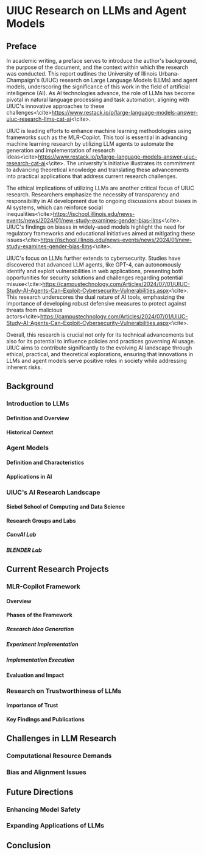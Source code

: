 # UIUC Research on LLMs and Agent Models

## Preface

In academic writing, a preface serves to introduce the author's background, the purpose of the document, and the context within which the research was conducted. This report outlines the University of Illinois Urbana-Champaign's (UIUC) research on Large Language Models (LLMs) and agent models, underscoring the significance of this work in the field of artificial intelligence (AI). As AI technologies advance, the role of LLMs has become pivotal in natural language processing and task automation, aligning with UIUC's innovative approaches to these challenges<\cite>https://www.restack.io/p/large-language-models-answer-uiuc-research-llms-cat-ai<\cite>.

UIUC is leading efforts to enhance machine learning methodologies using frameworks such as the MLR-Copilot. This tool is essential in advancing machine learning research by utilizing LLM agents to automate the generation and implementation of research ideas<\cite>https://www.restack.io/p/large-language-models-answer-uiuc-research-cat-ai<\cite>. The university's initiative illustrates its commitment to advancing theoretical knowledge and translating these advancements into practical applications that address current research challenges.

The ethical implications of utilizing LLMs are another critical focus of UIUC research. Researchers emphasize the necessity of transparency and responsibility in AI development due to ongoing discussions about biases in AI systems, which can reinforce social inequalities<\cite>https://ischool.illinois.edu/news-events/news/2024/01/new-study-examines-gender-bias-llms<\cite>. UIUC's findings on biases in widely-used models highlight the need for regulatory frameworks and educational initiatives aimed at mitigating these issues<\cite>https://ischool.illinois.edu/news-events/news/2024/01/new-study-examines-gender-bias-llms<\cite>.

UIUC's focus on LLMs further extends to cybersecurity. Studies have discovered that advanced LLM agents, like GPT-4, can autonomously identify and exploit vulnerabilities in web applications, presenting both opportunities for security solutions and challenges regarding potential misuse<\cite>https://campustechnology.com/Articles/2024/07/01/UIUC-Study-AI-Agents-Can-Exploit-Cybersecurity-Vulnerabilities.aspx<\cite>. This research underscores the dual nature of AI tools, emphasizing the importance of developing robust defensive measures to protect against threats from malicious actors<\cite>https://campustechnology.com/Articles/2024/07/01/UIUC-Study-AI-Agents-Can-Exploit-Cybersecurity-Vulnerabilities.aspx<\cite>.

Overall, this research is crucial not only for its technical advancements but also for its potential to influence policies and practices governing AI usage. UIUC aims to contribute significantly to the evolving AI landscape through ethical, practical, and theoretical explorations, ensuring that innovations in LLMs and agent models serve positive roles in society while addressing inherent risks.

## Background

### Introduction to LLMs

#### Definition and Overview

#### Historical Context

### Agent Models

#### Definition and Characteristics

#### Applications in AI

### UIUC's AI Research Landscape

#### Siebel School of Computing and Data Science

#### Research Groups and Labs

##### ConvAI Lab

##### BLENDER Lab

## Current Research Projects

### MLR-Copilot Framework

#### Overview

#### Phases of the Framework

##### Research Idea Generation

##### Experiment Implementation

##### Implementation Execution

#### Evaluation and Impact

### Research on Trustworthiness of LLMs

#### Importance of Trust

#### Key Findings and Publications

## Challenges in LLM Research

### Computational Resource Demands

### Bias and Alignment Issues

## Future Directions

### Enhancing Model Safety

### Expanding Applications of LLMs

## Conclusion